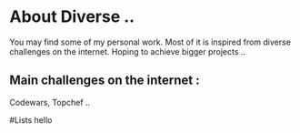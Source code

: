 # About Diverse ..
You may find some of my personal work. Most of it is inspired from diverse challenges on the internet. Hoping to achieve bigger projects ..

## Main challenges on the internet :
Codewars, Topchef ..

#Lists
hello
